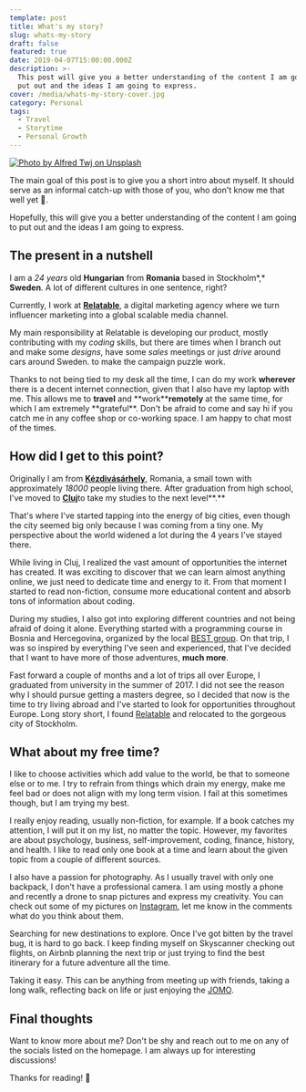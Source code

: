 ```yaml
---
template: post
title: What's my story?
slug: whats-my-story
draft: false
featured: true
date: 2019-04-07T15:00:00.000Z
description: >-
  This post will give you a better understanding of the content I am going to
  put out and the ideas I am going to express.
cover: /media/whats-my-story-cover.jpg
category: Personal
tags:
  - Travel
  - Storytime
  - Personal Growth
---
```


[![Photo by Alfred Twj on Unsplash](/media/whats-my-story-cover.jpg)](https://unsplash.com/photos/6ep77eZi6jA?utm_source=unsplash&utm_medium=referral&utm_content=creditCopyText)

The main goal of this post is to give you a short intro about myself. It should serve as an informal catch-up with those of you, who don't know me that well yet 🙂.

Hopefully, this will give you a better understanding of the content I am going to put out and the ideas I am going to express.

## The present in a nutshell

I am a _24 years_ old **Hungarian** from **Romania** based in Stockholm*,* **Sweden**. A lot of different cultures in one sentence, right?

Currently, I work at [**Relatable**](https://bit.ly/2WQyMOn), a digital marketing agency where we turn influencer marketing into a global scalable media channel.

My main responsibility at Relatable is developing our product, mostly contributing with my _coding_ skills, but there are times when I branch out and make some _designs_, have some _sales_ meetings or just _drive_ around cars around Sweden. to make the campaign puzzle work.

Thanks to not being tied to my desk all the time, I can do my work **wherever** there is a decent internet connection, given that I also have my laptop with me. This allows me to **travel** and **work\*\***remotely** at the same time, for which I am extremely **grateful\*\*. Don't be afraid to come and say hi if you catch me in any coffee shop or co-working space. I am happy to chat most of the times.

## How did I get to this point?

Originally I am from [**Kézdivásárhely**](https://en.wikipedia.org/wiki/T%C3%A2rgu_Secuiesc), Romania, a small town with approximately _18000_ people living there. After graduation from high school, I've moved to [**Cluj**](https://en.wikipedia.org/wiki/Cluj-Napoca)to take my studies to the next level**.**

That's where I've started tapping into the energy of big cities, even though the city seemed big only because I was coming from a tiny one. My perspective about the world widened a lot during the 4 years I've stayed there.

While living in Cluj, I realized the vast amount of opportunities the internet has created. It was exciting to discover that we can learn almost anything online, we just need to dedicate time and energy to it. From that moment I started to read non-fiction, consume more educational content and absorb tons of information about coding.

During my studies, I also got into exploring different countries and not being afraid of doing it alone. Everything started with a programming course in Bosnia and Hercegovina, organized by the local [BEST group](http://best-mostar.org/). On that trip, I was so inspired by everything I've seen and experienced, that I've decided that I want to have more of those adventures, **much more**.

Fast forward a couple of months and a lot of trips all over Europe, I graduated from university in the summer of 2017. I did not see the reason why I should pursue getting a masters degree, so I decided that now is the time to try living abroad and I've started to look for opportunities throughout Europe. Long story short, I found [Relatable](https://bit.ly/2WQyMOn) and relocated to the gorgeous city of Stockholm.

## What about my free time?

I like to choose activities which add value to the world, be that to someone else or to me. I try to refrain from things which drain my energy, make me feel bad or does not align with my long term vision. I fail at this sometimes though, but I am trying my best.

I really enjoy reading, usually non-fiction, for example. If a book catches my attention, I will put it on my list, no matter the topic. However, my favorites are about psychology, business, self-improvement, coding, finance, history, and health. I like to read only one book at a time and learn about the given topic from a couple of different sources.

I also have a passion for photography. As I usually travel with only one backpack, I don't have a professional camera. I am using mostly a phone and recently a drone to snap pictures and express my creativity. You can check out some of my pictures on [Instagram](https://www.instagram.com/robertistok/), let me know in the comments what do you think about them.

Searching for new destinations to explore. Once I've got bitten by the travel bug, it is hard to go back. I keep finding myself on Skyscanner checking out flights, on Airbnb planning the next trip or just trying to find the best itinerary for a future adventure all the time.

Taking it easy. This can be anything from meeting up with friends, taking a long walk, reflecting back on life or just enjoying the [JOMO](https://www.psychologytoday.com/us/blog/happiness-is-state-mind/201807/jomo-the-joy-missing-out).

## Final thoughts

Want to know more about me? Don't be shy and reach out to me on any of the socials listed on the homepage. I am always up for interesting discussions!

Thanks for reading! 🙏

